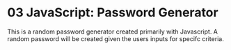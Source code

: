 # 03 JavaScript: Password Generator

This is a random password generator created primarily with Javascript. A random password will be created given the users inputs for specifc criteria. 

